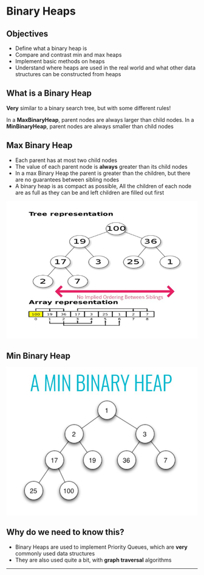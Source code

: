 # Binary Heaps

## Objectives
- Define what a binary heap is
- Compare and contrast min and max heaps
- Implement basic methods on heaps
- Understand where heaps are used in the real world and what other data structures can be constructed from heaps

## What is a Binary Heap
**Very** similar to a binary search tree, but with some different rules!

In a **MaxBinaryHeap**, parent nodes are always larger than child nodes. In a **MinBinaryHeap**, parent nodes are always smaller than child nodes

## Max Binary Heap
- Each parent has at most two child nodes
- The value of each parent node is **always** greater than its child nodes
- In a max Binary Heap the parent is greater than the children, but there are no guarantees between sibling nodes
- A binary heap is as compact as possible, All the children of each node are as full as they can be and left children are filled out first

![Max binary heap](./maxBinaryHeap.jpg)

## Min Binary Heap

![Min Binary Heap](./minBinaryHeap.jpg)

## Why do we need to know this?
- Binary Heaps are used to implement Priority Queues, which are **very** commonly used data structures
- They are also used quite a bit, with **graph traversal** algorithms

---